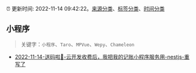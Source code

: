 :alarm_clock: 更新时间: 2022-11-14 09:42:22。[来源分类](../README.md)、[标签分类](../TAGS.md)、[时间分类](../TIMELINE.md)

## 小程序


> 关键字：`小程序`、`Taro`、`MPVue`、`Wepy`、`Chameleon`



- [2022-11-14-送码啦🎉-云开发收费后，我把我的记账小程序服务用-nestjs-重写了](https://www.v2ex.com/t/895166) 
